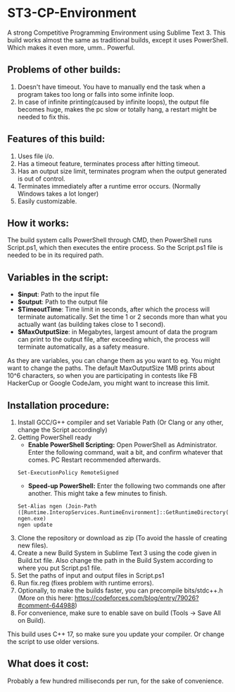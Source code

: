 # ST3-CP-Environment
A strong Competitive Programming Environment using Sublime Text 3. This build works almost the same as traditional builds, except it uses PowerShell. Which makes it even more, umm.. Powerful.

## Problems of other builds:
  1. Doesn't have timeout. You have to manually end the task when a program takes too long or falls into some infinite loop.
  2. In case of infinite printing(caused by infinite loops), the output file becomes huge, makes the pc slow or totally hang, a restart might be needed to fix this.

## Features of this build:
  1. Uses file i/o.
  2. Has a timeout feature, terminates process after hitting timeout.
  3. Has an output size limit, terminates program when the output generated is out of control.
  4. Terminates immediately after a runtime error occurs. (Normally Windows takes a lot longer)
  5. Easily customizable.

## How it works:
  The build system calls PowerShell through CMD, then PowerShell runs Script.ps1, which then executes the entire process. So the Script.ps1 file is needed to be in its required path.

## Variables in the script:
  * **$input**: Path to the input file
  * **$output**: Path to the output file
  * **$TimeoutTime**: Time limit in seconds, after which the process will terminate automatically. Set the time 1 or 2 seconds more than what you actually want (as building takes close to 1 second).
  * **$MaxOutputSize**: in Megabytes, largest amount of data the program can print to the output file, after exceeding which, the process will terminate automatically, as a safety measure. 
  
  As they are variables, you can change them as you want to eg. You might want to change the paths. The default MaxOutputSize 1MB prints about 10^6 characters, so when you are participating in contests like FB HackerCup or Google CodeJam, you might want to increase this limit.

## Installation procedure:
  1. Install GCC/G++ compiler and set Variable Path (Or Clang or any other, change the Script accordingly)
  2. Getting PowerShell ready
        * **Enable PowerShell Scripting:** Open PowerShell as Administrator. Enter the following command, wait a bit, and confirm whatever that comes. PC Restart recommended afterwards.
        ```
        Set-ExecutionPolicy RemoteSigned
        ```
        * **Speed-up PowerShell:** Enter the following two commands one after another. This might take a few minutes to finish.
        ```
        Set-Alias ngen (Join-Path ([Runtime.InteropServices.RuntimeEnvironment]::GetRuntimeDirectory()) ngen.exe)
        ngen update
        ```
  3. Clone the repository or download as zip (To avoid the hassle of creating new files).
  4. Create a new Build System in Sublime Text 3 using the code given in Build.txt file. Also change the path in the Build System according to where you put Script.ps1 file.
  5. Set the paths of input and output files in Script.ps1
  6. Run fix.reg (fixes problem with runtime errors).
  7. Optionally, to make the builds faster, you can precompile bits/stdc++.h (More on this here: https://codeforces.com/blog/entry/79026?#comment-644988)
  8. For convenience, make sure to enable save on build (Tools -> Save All on Build).
  
  This build uses C++ 17, so make sure you update your compiler. Or change the script to use older versions.

## What does it cost:
   Probably a few hundred milliseconds per run, for the sake of convenience.
